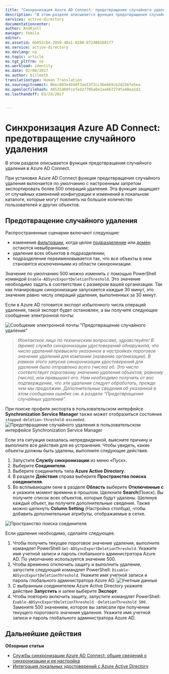 ```yaml
---
title: "Синхронизация Azure AD Connect: предотвращение случайного удаления | Документация Майкрософт"
description: "В этом разделе описывается функция предотвращения случайного удаления в Azure AD Connect."
services: active-directory
documentationcenter: 
author: AndKjell
manager: femila
editor: 
ms.assetid: 6b852cb4-2850-40a1-8280-8724081601f7
ms.service: active-directory
ms.devlang: na
ms.topic: article
ms.tgt_pltfrm: na
ms.workload: identity
ms.date: 02/08/2017
ms.author: billmath
translationtype: Human Translation
ms.sourcegitcommit: 0bec803e4b49f3ae53f2cc3be6b9cb2d256fe5ea
ms.openlocfilehash: 48531d69fcefed27785e0e1ae667274fa48ea1d2
ms.lasthandoff: 03/24/2017


---
```

# <a name="azure-ad-connect-sync-prevent-accidental-deletes"></a>Синхронизация Azure AD Connect: предотвращение случайного удаления
В этом разделе описывается функция предотвращения случайного удаления в Azure AD Connect.

При установке Azure AD Connect функция предотвращения случайного удаления включается по умолчанию с настроенным запретом экспортировать более 500 операций удаления. Эта функция защищает от случайных изменений конфигурации и изменений в локальном каталоге, которые могут повлиять на большое количество пользователей и других объектов.

## <a name="what-is-prevent-accidental-deletes"></a>Предотвращение случайного удаления
Распространенные сценарии включают следующие:

* изменения [фильтрации](active-directory-aadconnectsync-configure-filtering.md), когда целое [подразделение](active-directory-aadconnectsync-configure-filtering.md#organizational-unitbased-filtering) или [домен](active-directory-aadconnectsync-configure-filtering.md#domain-based-filtering) остаются невыбранными;
* удаление всех объектов в подразделении;
* подразделение переименовывается так, что все объекты в нем становятся исключенными из области синхронизации.

Значение по умолчанию 500 можно изменить с помощью PowerShell командой `Enable-ADSyncExportDeletionThreshold`. Это значение необходимо задать в соответствии с размером вашей организации. Так как планировщик синхронизации запускается каждые 30 минут, это значение равно числу операций удаления, выполненных за 30 минут.

Если в Azure AD готовится экспорт избыточного числа операций удаления, такой экспорт будет остановлен, а вы получите следующее сообщение электронной почты:

![Сообщение электронной почты "Предотвращение случайного удаления"](./media/active-directory-aadconnectsync-feature-prevent-accidental-deletes/email.png)

> *(Контактное лицо по техническим вопросам), здравствуйте! В (время) служба синхронизации удостоверений обнаружила, что число удалений превысило указанное в настройках пороговое значение удалений для компании (название организации). В рамках этого запуска синхронизации удостоверений для удаления было отправлено всего (число) об. Это число соответствует пороговому значению удаления объектов, равному (число), или превышает его. Нам необходимо получить от вас подтверждение, что эти удаления следует обработать, прежде чем мы продолжим. Дополнительные сведения об указанной в этом сообщении ошибке см. в разделе "Предотвращение случайных удалений".*
>
> 

При поиске профиля экспорта в пользовательском интерфейсе **Synchronization Service Manager** также может отобразиться состояние `stopped-deletion-threshold-exceeded`.
![Предотвращение случайного удаления в пользовательском интерфейсе Synchronization Service Manager](./media/active-directory-aadconnectsync-feature-prevent-accidental-deletes/syncservicemanager.png)

Если эта ситуация оказалась непредвиденной, выясните причину и выполните все действия для ее устранения. Чтобы увидеть, какие объекты должны быть удалены, выполните следующие действия.

1. Запустите **Службу синхронизации** из меню «Пуск».
2. Выберите **Соединители**.
3. Выберите соединитель типа **Azure Active Directory**.
4. В разделе **Действия** справа выберите **Пространство поиска соединителя**.
5. Во всплывающем окне в разделе **Область** выберите **Отключенные с** и укажите момент времени в прошлом. Щелкните **Search**(Поиск). Вы получите список всех объектов, которые будут удалены. Щелкнув каждый объект, вы получите дополнительные сведения. Также можно щелкнуть **Column Setting** (Настройка столбца), чтобы добавить дополнительные атрибуты, отображаемые в сетке.

![Пространство поиска соединителя](./media/active-directory-aadconnectsync-feature-prevent-accidental-deletes/searchcs.png)

Если удаление необходимо, сделайте следующее.

1. Чтобы получить текущее пороговое значение удаления, выполните командлет PowerShell `Get-ADSyncExportDeletionThreshold`. Укажите имя учетной записи и пароль глобального администратора Azure AD. По умолчанию используется значение 500.
2. Чтобы временно отключить защиту и выполнить удаление, запустите следующий командлет PowerShell: `Disable-ADSyncExportDeletionThreshold`. Укажите имя учетной записи и пароль глобального администратора Azure AD.
   ![Учетные данные](./media/active-directory-aadconnectsync-feature-prevent-accidental-deletes/credentials.png)
3. С выбранным соединителем Azure Active Directory укажите действие **Запустить** и затем выберите **Экспорт**.
4. Чтобы повторно включить защиту, запустите командлет PowerShell: `Enable-ADSyncExportDeletionThreshold -DeletionThreshold 500`. Замените 500 значением, которое вы записали при получении текущего порогового значения удаления. Укажите имя учетной записи и пароль глобального администратора Azure AD.

## <a name="next-steps"></a>Дальнейшие действия
**Обзорные статьи**

* [Службы синхронизации Azure AD Connect: общие сведений о синхронизации и ее настройка](active-directory-aadconnectsync-whatis.md)
* [Интеграция локальных удостоверений с Azure Active Directory](active-directory-aadconnect.md)

